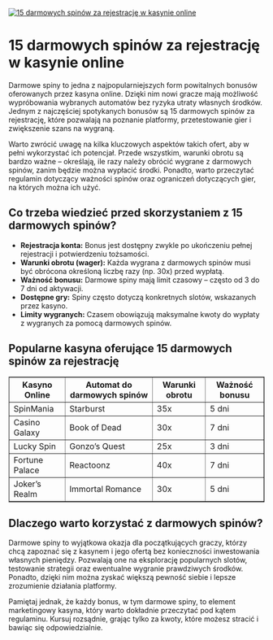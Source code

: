 [![15 darmowych spinów za rejestrację w kasynie online](https://123-caf.pages.dev/gitsignup.png)](https://vrmoo.ru/Bt82HjjY)

<h1>15 darmowych spinów za rejestrację w kasynie online</h1> <p>Darmowe spiny to jedna z najpopularniejszych form powitalnych bonusów oferowanych przez kasyna online. Dzięki nim nowi gracze mają możliwość wypróbowania wybranych automatów bez ryzyka utraty własnych środków. Jednym z najczęściej spotykanych bonusów są 15 darmowych spinów za rejestrację, które pozwalają na poznanie platformy, przetestowanie gier i zwiększenie szans na wygraną.</p> <p>Warto zwrócić uwagę na kilka kluczowych aspektów takich ofert, aby w pełni wykorzystać ich potencjał. Przede wszystkim, warunki obrotu są bardzo ważne – określają, ile razy należy obrócić wygrane z darmowych spinów, zanim będzie można wypłacić środki. Ponadto, warto przeczytać regulamin dotyczący ważności spinów oraz ograniczeń dotyczących gier, na których można ich użyć.</p> <h2>Co trzeba wiedzieć przed skorzystaniem z 15 darmowych spinów?</h2> <ul>   <li><strong>Rejestracja konta:</strong> Bonus jest dostępny zwykle po ukończeniu pełnej rejestracji i potwierdzeniu tożsamości.</li>   <li><strong>Warunki obrotu (wager):</strong> Każda wygrana z darmowych spinów musi być obrócona określoną liczbę razy (np. 30x) przed wypłatą.</li>   <li><strong>Ważność bonusu:</strong> Darmowe spiny mają limit czasowy – często od 3 do 7 dni od aktywacji.</li>   <li><strong>Dostępne gry:</strong> Spiny często dotyczą konkretnych slotów, wskazanych przez kasyno.</li>   <li><strong>Limity wygranych:</strong> Czasem obowiązują maksymalne kwoty do wypłaty z wygranych za pomocą darmowych spinów.</li> </ul> <h2>Popularne kasyna oferujące 15 darmowych spinów za rejestrację</h2> <table border="1" cellpadding="8" cellspacing="0">   <thead>     <tr>       <th>Kasyno Online</th>       <th>Automat do darmowych spinów</th>       <th>Warunki obrotu</th>       <th>Ważność bonusu</th>     </tr>   </thead>   <tbody>     <tr>       <td>SpinMania</td>       <td>Starburst</td>       <td>35x </td>       <td>5 dni</td>     </tr>     <tr>       <td>Casino Galaxy</td>       <td>Book of Dead</td>       <td>30x</td>       <td>7 dni</td>     </tr>     <tr>       <td>Lucky Spin</td>       <td>Gonzo’s Quest</td>       <td>25x</td>       <td>3 dni</td>     </tr>     <tr>       <td>Fortune Palace</td>       <td>Reactoonz</td>       <td>40x</td>       <td>7 dni</td>     </tr>     <tr>       <td>Joker’s Realm</td>       <td>Immortal Romance</td>       <td>30x</td>       <td>5 dni</td>     </tr>   </tbody> </table> <h2>Dlaczego warto korzystać z darmowych spinów?</h2> <p>Darmowe spiny to wyjątkowa okazja dla początkujących graczy, którzy chcą zapoznać się z kasynem i jego ofertą bez konieczności inwestowania własnych pieniędzy. Pozwalają one na eksplorację popularnych slotów, testowanie strategii oraz ewentualne wygranie prawdziwych środków. Ponadto, dzięki nim można zyskać większą pewność siebie i lepsze zrozumienie działania platformy.</p> <p>Pamiętaj jednak, że każdy bonus, w tym darmowe spiny, to element marketingowy kasyna, który warto dokładnie przeczytać pod kątem regulaminu. Kursuj rozsądnie, grając tylko za kwoty, które możesz stracić i bawiąc się odpowiedzialnie.</p>
